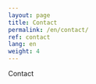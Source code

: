 ```yaml
---
layout: page
title: Contact
permalink: /en/contact/
ref: contact
lang: en
weight: 4
---
```


Contact
